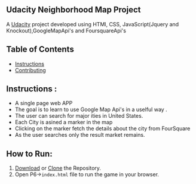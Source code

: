 ## Udacity Neighborhood Map Project 
A [Udacity](www.udacity.com) project developed using HTMl, CSS, JavaScript(Jquery and Knockout),GoogleMapApi's and FoursquareApi's

## Table of Contents

* [Instructions](#instructions)
* [Contributing](#contributing)

## Instructions :

- A single page web APP
- The goal is to learn to use  Google Map Api's in a uselful way .
- The user can search for major ities in United States.
- Each City is asined a marker in the map
- Clicking  on the marker fetch the details about the city from FourSquare
- As the user searches only the result market remains.

## How to Run:

1. [Download](https://codeload.github.com/bitloks/Udacity/zip/master) or [Clone](https://github.com/bitloks/Udacity.git) the Repository.
2. Open P6->`index.html` file to run the game in your browser.
